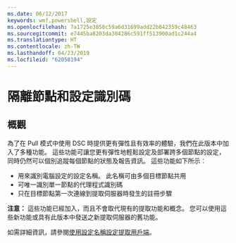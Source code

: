 ```yaml
---
ms.date: 06/12/2017
keywords: wmf,powershell,設定
ms.openlocfilehash: 7a1725e3858c59a6d31699add22b042359c48463
ms.sourcegitcommit: e7445ba8203da304286c591ff513900ad1c244a4
ms.translationtype: HT
ms.contentlocale: zh-TW
ms.lasthandoff: 04/23/2019
ms.locfileid: "62058194"
---
```

# <a name="separation-of-node-and-configuration-ids"></a>隔離節點和設定識別碼

## <a name="overview"></a>概觀

為了在 Pull 模式中使用 DSC 時提供更有彈性且有效率的體驗，我們在此版本中加入了多種功能。 這些功能可讓您更有彈性地輕鬆設定及部署跨多個節點的設定，同時仍然可以個別追蹤每個節點的狀態及報告資訊。
這些功能如下所示︰

* 用來識別電腦設定的設定名稱。 此名稱可由多個目標節點共用
* 可唯一識別單一節點的代理程式識別碼
* 只在目標節點第一次連線到提取伺服器時發生的註冊步驟

**注意：** 這些功能已經加入，而且不會取代現有的提取功能和概念。 您可以使用這些新功能或具有此版本中發送之新提取伺服器的舊功能。

如需詳細資訊，請參閱[使用設定名稱設定提取用戶端](https://msdn.microsoft.com/powershell/dsc/pullclientconfignames)。
